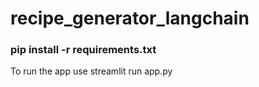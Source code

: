 # recipe_generator_langchain
### pip install -r requirements.txt
To run the app use streamlit run app.py
